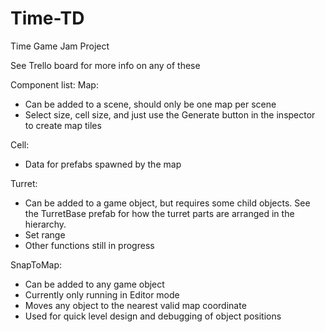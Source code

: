 # Time-TD
Time Game Jam Project

See Trello board for more info on any of these

Component list:
Map:
- Can be added to a scene, should only be one map per scene
- Select size, cell size, and just use the Generate button in the inspector to create map tiles

Cell:
- Data for prefabs spawned by the map

Turret:
- Can be added to a game object, but requires some child objects. See the TurretBase prefab for how the turret parts are arranged in the hierarchy.
- Set range
- Other functions still in progress

SnapToMap:
- Can be added to any game object
- Currently only running in Editor mode
- Moves any object to the nearest valid map coordinate
- Used for quick level design and debugging of object positions

